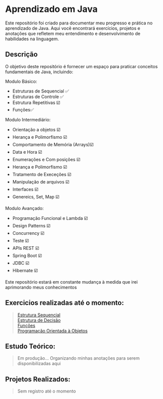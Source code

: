 # Aprendizado em Java

Este repositório foi criado para documentar meu progresso e prática no aprendizado de Java. Aqui você encontrará exercícios, projetos e anotações que refletem meu entendimento e desenvolvimento de habilidades na linguagem.

## Descrição

O objetivo deste repositório é fornecer um espaço para praticar conceitos fundamentais de Java, incluindo:

Modulo Básico:
- Estruturas de Sequencial ✅         
- Estruturas de Controle ✅           
- Estrutura Repetitivas ☑️            
- Funções✅

Modulo Intermediário:                           
- Orientação a objetos ☑️
- Herança e Polimorfismo ☑️            
- Comportamento de Memória (Arrays)☑️ 
- Data e Hora ☑️                        
- Enumerações e Com posições ☑️
- Herança e Polimorfismo ☑️
- Tratamento de Execeções ☑️
- Manipulação de arquivos ☑️
- Interfaces ☑️
- Genereics, Set, Map ☑️

Modulo Avançado:

- Programação Funcional e Lambda ☑️
- Design Patterns ☑️
- Concurrency ☑️
- Teste ☑️
- APIs REST ☑️
- Spring Boot ☑️
- JDBC ☑️
- Hibernate ☑️
  
Este repositório estará em constante mudança à medida que irei aprimorando meus conhecimentos

## Exercicios realizadas até o momento:
> [Estrutura Sequencial](NelioAlves/Exercicios/EstruturaSequencial)<br>
> [Estrutura de Decisão](NelioAlves/Exercicios/EstruturaDecisao)<br>
> [Funções](GeekUniversity/Exercicios/funcoes)<br>
> [Programação Orientada à Objetos](NelioAlves/Exercicios/POO)<br>

## Estudo Teórico:

> Em produção... Organizando minhas anotações para serem disponibilizadas aqui

## Projetos Realizados:

> Sem registro até o momento


